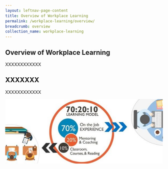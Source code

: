 ```yaml
---
layout: leftnav-page-content
title: Overview of Workplace Learning
permalink: /workplace-learning/overview/
breadcrumb: overview
collection_name: workplace-learning
---
```


## **Overview of Workplace Learning**

XXXXXXXXXXXX

## **XXXXXXX**

XXXXXXXXXXXX


![Workplace Learning Model](/images/702010.jpg)
